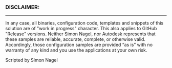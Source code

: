 ### DISCLAIMER:
---------------------------------
In any case, all binaries, configuration code, templates and snippets of this solution are of "work in progress" character.
This also applies to GitHub "Release" versions.
Neither Simon Nagel, nor Autodesk represents that these samples are reliable, accurate, complete, or otherwise valid. 
Accordingly, those configuration samples are provided “as is” with no warranty of any kind and you use the applications at your own risk.

Scripted by Simon Nagel
